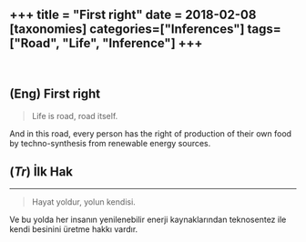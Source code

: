 +++
title = "First right"
date = 2018-02-08
[taxonomies]
categories=["Inferences"]
tags=["Road", "Life", "Inference"]
+++
---
<br>

## (Eng) First right
>Life is road, road itself.

And in this road, every person has the right of production of their own food by techno-synthesis from renewable energy sources.


## (*Tr*) İlk Hak
---
>Hayat yoldur, yolun kendisi.

Ve bu yolda her insanın yenilenebilir enerji kaynaklarından teknosentez ile kendi besinini üretme hakkı vardır.